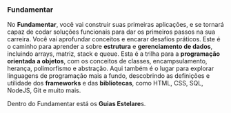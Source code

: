 ### Fundamentar

No **Fundamentar**, você vai construir suas primeiras aplicações, e se tornará capaz de codar soluções funcionais para dar os primeiros passos na sua carreira. Você vai aprofundar conceitos e encarar desafios práticos. Este é o caminho para aprender a sobre **estrutura** e **gerenciamento de dados**, incluindo arrays, matriz, stack e queue. Esta é a trilha para a **programação orientada a objetos**, com os conceitos de classes, encampsulamento, herança, polimorfismo e abstração. Aqui também é o lugar para explorar linguagens de programação mais a fundo, descobrindo as definições e utilidade dos **frameworks** e das **bibliotecas**, como HTML, CSS, SQL, NodeJS, Git e muito mais.

Dentro do Fundamentar está os **Guias Estelare**s.
